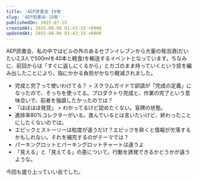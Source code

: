 ```yaml
---
title: 'AEP読書会 19章'
slug: 'AEP読書会-19章'
publishedOn: 2015-07-15
createdAt: 2015-08-06 01:43:33 +0900
updatedAt: 2015-08-06 01:43:33 +0900
---
```

AEP読書会、私の中ではビルの外のあるセブンイレブンから大量の発泡酒(だいたい2,3人で500mlを40本と軽食)を輸送するイベントとなっています。ちなみに、前回からは「すぐに返しにくるから」とカゴのまま持っていくという技を編み出したことにより、指にかかる負担がかなり軽減されました。

- 完成と完了って使いわけてる？ > スクラムガイドで訳語が「完成の定義」になったので、そっちを使ってる。プロダクトり完成と、作業の完了という意味合いで、前者を強調したかったのでは？
- 「ほぼほぼ発覚」 > わかってるけど認めたくない。盲牌の状態。
- 進捗率80%コレクターがいる。進んでいるとは言いたいけど、終わったことにしたくないのでは。
- エピックとストーリーは粒度が違うだけ？エピックを砕くと情報が欠落するかもしれない。それを補完するのがテーマでは？
- パーキングロットとパーキングロットチャートは違うよ
- 「見える」と「見えてる」の差について。行動を誘発できるかどうかが違うような。

今回も盛り上っていい会でした。
